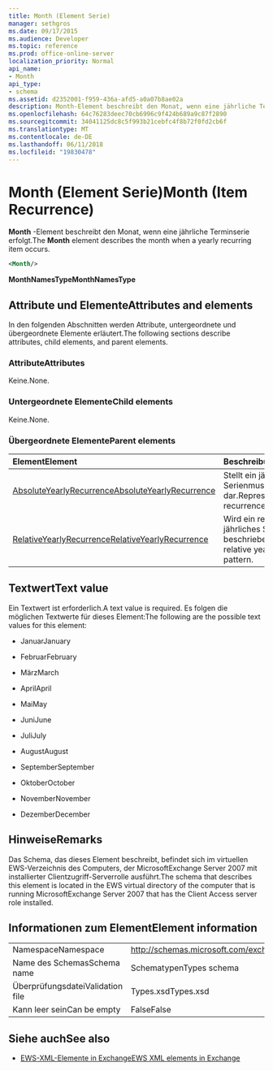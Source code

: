 ```yaml
---
title: Month (Element Serie)
manager: sethgros
ms.date: 09/17/2015
ms.audience: Developer
ms.topic: reference
ms.prod: office-online-server
localization_priority: Normal
api_name:
- Month
api_type:
- schema
ms.assetid: d2352001-f959-436a-afd5-a0a07b8ae02a
description: Month-Element beschreibt den Monat, wenn eine jährliche Terminserie erfolgt.
ms.openlocfilehash: 64c76283deec70cb6996c9f424b689a9c87f2890
ms.sourcegitcommit: 34041125dc8c5f993b21cebfc4f8b72f0fd2cb6f
ms.translationtype: MT
ms.contentlocale: de-DE
ms.lasthandoff: 06/11/2018
ms.locfileid: "19830478"
---
```

# <a name="month-item-recurrence"></a><span data-ttu-id="8b72f-103">Month (Element Serie)</span><span class="sxs-lookup"><span data-stu-id="8b72f-103">Month (Item Recurrence)</span></span>

<span data-ttu-id="8b72f-104">**Month** -Element beschreibt den Monat, wenn eine jährliche Terminserie erfolgt.</span><span class="sxs-lookup"><span data-stu-id="8b72f-104">The **Month** element describes the month when a yearly recurring item occurs.</span></span> 
  
```xml
<Month/>
```

 <span data-ttu-id="8b72f-105">**MonthNamesType**</span><span class="sxs-lookup"><span data-stu-id="8b72f-105">**MonthNamesType**</span></span>
## <a name="attributes-and-elements"></a><span data-ttu-id="8b72f-106">Attribute und Elemente</span><span class="sxs-lookup"><span data-stu-id="8b72f-106">Attributes and elements</span></span>

<span data-ttu-id="8b72f-107">In den folgenden Abschnitten werden Attribute, untergeordnete und übergeordnete Elemente erläutert.</span><span class="sxs-lookup"><span data-stu-id="8b72f-107">The following sections describe attributes, child elements, and parent elements.</span></span>
  
### <a name="attributes"></a><span data-ttu-id="8b72f-108">Attribute</span><span class="sxs-lookup"><span data-stu-id="8b72f-108">Attributes</span></span>

<span data-ttu-id="8b72f-109">Keine.</span><span class="sxs-lookup"><span data-stu-id="8b72f-109">None.</span></span>
  
### <a name="child-elements"></a><span data-ttu-id="8b72f-110">Untergeordnete Elemente</span><span class="sxs-lookup"><span data-stu-id="8b72f-110">Child elements</span></span>

<span data-ttu-id="8b72f-111">Keine.</span><span class="sxs-lookup"><span data-stu-id="8b72f-111">None.</span></span>
  
### <a name="parent-elements"></a><span data-ttu-id="8b72f-112">Übergeordnete Elemente</span><span class="sxs-lookup"><span data-stu-id="8b72f-112">Parent elements</span></span>

|<span data-ttu-id="8b72f-113">**Element**</span><span class="sxs-lookup"><span data-stu-id="8b72f-113">**Element**</span></span>|<span data-ttu-id="8b72f-114">**Beschreibung**</span><span class="sxs-lookup"><span data-stu-id="8b72f-114">**Description**</span></span>|
|:-----|:-----|
|[<span data-ttu-id="8b72f-115">AbsoluteYearlyRecurrence</span><span class="sxs-lookup"><span data-stu-id="8b72f-115">AbsoluteYearlyRecurrence</span></span>](absoluteyearlyrecurrence.md) <br/> |<span data-ttu-id="8b72f-116">Stellt ein jährliches Serienmuster dar.</span><span class="sxs-lookup"><span data-stu-id="8b72f-116">Represents a yearly recurrence pattern.</span></span>  <br/> |
|[<span data-ttu-id="8b72f-117">RelativeYearlyRecurrence</span><span class="sxs-lookup"><span data-stu-id="8b72f-117">RelativeYearlyRecurrence</span></span>](relativeyearlyrecurrence.md) <br/> |<span data-ttu-id="8b72f-118">Wird ein relativer jährliches Serienmuster beschrieben.</span><span class="sxs-lookup"><span data-stu-id="8b72f-118">Describes a relative yearly recurrence pattern.</span></span>  <br/> |
   
## <a name="text-value"></a><span data-ttu-id="8b72f-119">Textwert</span><span class="sxs-lookup"><span data-stu-id="8b72f-119">Text value</span></span>

<span data-ttu-id="8b72f-120">Ein Textwert ist erforderlich.</span><span class="sxs-lookup"><span data-stu-id="8b72f-120">A text value is required.</span></span> <span data-ttu-id="8b72f-121">Es folgen die möglichen Textwerte für dieses Element:</span><span class="sxs-lookup"><span data-stu-id="8b72f-121">The following are the possible text values for this element:</span></span>
  
- <span data-ttu-id="8b72f-122">Januar</span><span class="sxs-lookup"><span data-stu-id="8b72f-122">January</span></span>
    
- <span data-ttu-id="8b72f-123">Februar</span><span class="sxs-lookup"><span data-stu-id="8b72f-123">February</span></span>
    
- <span data-ttu-id="8b72f-124">März</span><span class="sxs-lookup"><span data-stu-id="8b72f-124">March</span></span>
    
- <span data-ttu-id="8b72f-125">April</span><span class="sxs-lookup"><span data-stu-id="8b72f-125">April</span></span>
    
- <span data-ttu-id="8b72f-126">Mai</span><span class="sxs-lookup"><span data-stu-id="8b72f-126">May</span></span>
    
- <span data-ttu-id="8b72f-127">Juni</span><span class="sxs-lookup"><span data-stu-id="8b72f-127">June</span></span>
    
- <span data-ttu-id="8b72f-128">Juli</span><span class="sxs-lookup"><span data-stu-id="8b72f-128">July</span></span>
    
- <span data-ttu-id="8b72f-129">August</span><span class="sxs-lookup"><span data-stu-id="8b72f-129">August</span></span>
    
- <span data-ttu-id="8b72f-130">September</span><span class="sxs-lookup"><span data-stu-id="8b72f-130">September</span></span>
    
- <span data-ttu-id="8b72f-131">Oktober</span><span class="sxs-lookup"><span data-stu-id="8b72f-131">October</span></span>
    
- <span data-ttu-id="8b72f-132">November</span><span class="sxs-lookup"><span data-stu-id="8b72f-132">November</span></span>
    
- <span data-ttu-id="8b72f-133">Dezember</span><span class="sxs-lookup"><span data-stu-id="8b72f-133">December</span></span>
    
## <a name="remarks"></a><span data-ttu-id="8b72f-134">Hinweise</span><span class="sxs-lookup"><span data-stu-id="8b72f-134">Remarks</span></span>

<span data-ttu-id="8b72f-135">Das Schema, das dieses Element beschreibt, befindet sich im virtuellen EWS-Verzeichnis des Computers, der MicrosoftExchange Server 2007 mit installierter Clientzugriff-Serverrolle ausführt.</span><span class="sxs-lookup"><span data-stu-id="8b72f-135">The schema that describes this element is located in the EWS virtual directory of the computer that is running MicrosoftExchange Server 2007 that has the Client Access server role installed.</span></span>
  
## <a name="element-information"></a><span data-ttu-id="8b72f-136">Informationen zum Element</span><span class="sxs-lookup"><span data-stu-id="8b72f-136">Element information</span></span>

|||
|:-----|:-----|
|<span data-ttu-id="8b72f-137">Namespace</span><span class="sxs-lookup"><span data-stu-id="8b72f-137">Namespace</span></span>  <br/> |http://schemas.microsoft.com/exchange/services/2006/types  <br/> |
|<span data-ttu-id="8b72f-138">Name des Schemas</span><span class="sxs-lookup"><span data-stu-id="8b72f-138">Schema name</span></span>  <br/> |<span data-ttu-id="8b72f-139">Schematypen</span><span class="sxs-lookup"><span data-stu-id="8b72f-139">Types schema</span></span>  <br/> |
|<span data-ttu-id="8b72f-140">Überprüfungsdatei</span><span class="sxs-lookup"><span data-stu-id="8b72f-140">Validation file</span></span>  <br/> |<span data-ttu-id="8b72f-141">Types.xsd</span><span class="sxs-lookup"><span data-stu-id="8b72f-141">Types.xsd</span></span>  <br/> |
|<span data-ttu-id="8b72f-142">Kann leer sein</span><span class="sxs-lookup"><span data-stu-id="8b72f-142">Can be empty</span></span>  <br/> |<span data-ttu-id="8b72f-143">False</span><span class="sxs-lookup"><span data-stu-id="8b72f-143">False</span></span>  <br/> |
   
## <a name="see-also"></a><span data-ttu-id="8b72f-144">Siehe auch</span><span class="sxs-lookup"><span data-stu-id="8b72f-144">See also</span></span>



- [<span data-ttu-id="8b72f-145">EWS-XML-Elemente in Exchange</span><span class="sxs-lookup"><span data-stu-id="8b72f-145">EWS XML elements in Exchange</span></span>](ews-xml-elements-in-exchange.md)

